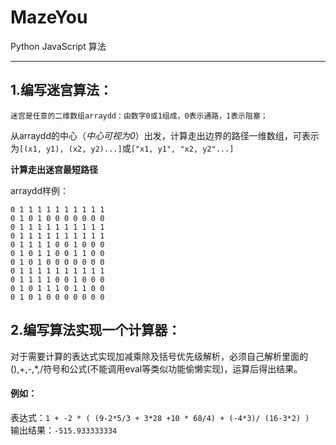 ﻿# MazeYou

Python JavaScript 算法

---

## 1.编写迷宫算法：
    
    迷宫是任意的二维数组arraydd：由数字0或1组成，0表示通路，1表示阻塞；

从arraydd的中心（*中心可视为0*）出发，计算走出边界的路径一维数组，可表示为`[(x1, y1), (x2, y2)...]`或`["x1, y1", "x2, y2"...]`

**计算走出迷宫最短路径**

arraydd样例：
```
0 1 1 1 1 1 1 1 1 1 1
0 1 0 1 0 0 0 0 0 0 0
0 1 1 1 1 1 1 1 1 1 1
0 1 1 1 1 1 1 1 1 1 1
0 1 1 1 1 0 0 1 0 0 0
0 1 0 1 1 0 0 1 1 0 0
0 1 0 1 0 0 0 0 0 0 0
0 1 1 1 1 1 1 1 1 1 1
0 1 1 1 1 0 0 1 0 0 0
0 1 0 1 1 1 0 1 1 0 0
0 1 0 1 0 0 0 0 0 0 0
```

## 2.编写算法实现一个计算器： 
对于需要计算的表达式实现加减乘除及括号优先级解析，必须自己解析里面的(),+,-,*,/符号和公式(不能调用eval等类似功能偷懒实现)，运算后得出结果。
#### 例如：
表达式：`1 + -2 * ( (9-2*5/3 + 3*28 +10 * 68/4) + (-4*3)/ (16-3*2) )`
<br />
输出结果：`-515.933333334`

